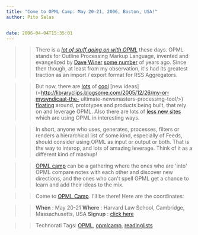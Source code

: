```yaml
---
title: "Come to OPML Camp: May 20-21, 2006, Boston, USA!"
author: Pito Salas


date: 2006-04-04T15:35:01
---
```



>>

>> There is a _[lot of stuff going on with OPML](<http://opmlcamp.com/>)_
these days. OPML stands for Outline Processing Markup Language, invented and
evangelized by [Dave Winer](<http://www.scripting.com/>) [some
number](<http://www.opml.org/about>) of years ago. Since then though, at least
from my observation, it's had its greatest traction as an import / export
format for RSS Aggregators.

>>

>> But now, there are [lots](<http://www.opmlsearch.com/>) of
[cool](<http://www.grazr.com/>) [new
ideas](<http://libraryclips.blogsome.com/2005/12/26/my-or-mysyndicaat-the-
ultimate-newsmasters-processing-tool/>) [floating](<http://feedrinse.com/>)
around, prototypes and products being built, that rely on and leverage OPML.
Also there are lots of [less new sites
](<http://www.web20workgroup.com/>)which are using OPML in interesting ways.

>>

>> In short, anyone who uses, generates, processes, filters or renders a
hierarchical list of some kind, especially of Feeds, should consider using
OPML as input or output or both. That is the way to interop, and lots of
amazing leverage. Think of it as a different kind of mashup!

>>

>> [OPML camp](<http://www.opmlcamp.com/>) can be a gathering where the ones
who are 'into' OPML compare notes with each other and discover new directions,
and the ones who can't spell OPML get a chance to learn and add their ideas to
the mix.

>>

>> Come to [OPML Camp](<http://opmlcamp.com/>). I'll be there! Here are the
coordinates:

>>

>> **When** : May 20-21 **Where** : Harvard Law School, Cambridge,
Massachusetts, USA **Signup** : [click here](<http://opmlcamp.com/?p=35>)

>>

>> Technorati Tags: [OPML](<http://www.technorati.com/tag/OPML>),
[opmlcamp](<http://www.technorati.com/tag/opmlcamp>),
[readinglists](<http://www.technorati.com/tag/readinglists>)


